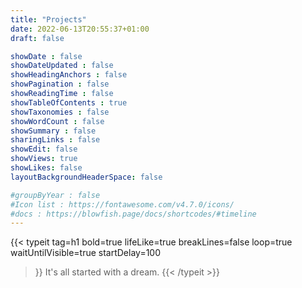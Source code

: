 ```yaml
---
title: "Projects"
date: 2022-06-13T20:55:37+01:00
draft: false

showDate : false
showDateUpdated : false
showHeadingAnchors : false
showPagination : false
showReadingTime : false
showTableOfContents : true
showTaxonomies : false 
showWordCount : false
showSummary : false
sharingLinks : false
showEdit: false
showViews: true
showLikes: false
layoutBackgroundHeaderSpace: false

#groupByYear : false
#Icon list : https://fontawesome.com/v4.7.0/icons/
#docs : https://blowfish.page/docs/shortcodes/#timeline
---
```



{{< typeit
  tag=h1
  bold=true
  lifeLike=true
  breakLines=false
  loop=true
  waitUntilVisible=true
  startDelay=100
>}} 
It's all started with a dream.
{{< /typeit >}}